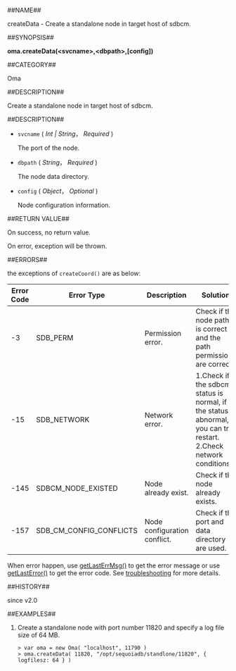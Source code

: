 
##NAME##

createData - Create a standalone node in target host of sdbcm.

##SYNOPSIS##

**oma.createData(\<svcname\>,\<dbpath\>,[config])**

##CATEGORY##

Oma

##DESCRIPTION##

Create a standalone node in target host of sdbcm.

##DESCRIPTION##

* `svcname` ( *Int | String*， *Required* )

	The port of the node.

* `dbpath` ( *String*， *Required* )

	The node data directory.

* `config` ( *Object*， *Optional* )

	Node configuration information.

##RETURN VALUE##

On success, no return value.

On error, exception will be thrown.

##ERRORS##

the exceptions of `createCoord()` are as below:

| Error Code | Error Type | Description | Solution |
| ------ | --- | ------------ | ----------- |
| -3 | SDB_PERM | Permission error. | Check if the node path is correct and the path permissions are correct. |
| -15 | SDB_NETWORK | Network error. | 1.Check if the sdbcm status is normal, if the status is abnormal, you can try restart.  2.Check network conditions. |
| -145 | SDBCM_NODE_EXISTED | Node already exist. | Check if the node already exists. |
| -157 | SDB_CM_CONFIG_CONFLICTS | Node configuration conflict. | Check if the port and data directory are used. |

When error happen, use [getLastErrMsg()](manual/Manual/Sequoiadb_Command/Global/getLastErrMsg.md)
to get the error message or use [getLastError()](manual/Manual/Sequoiadb_Command/Global/getLastError.md)
to get the error code. See [troubleshooting](manual/FAQ/faq_sdb.md) for
more details.

##HISTORY##

since v2.0

##EXAMPLES##

1. Create a standalone node with port number 11820 and specify a log file size of 64 MB.

	```lang-javascript
	> var oma = new Oma( "localhost", 11790 )
	> oma.createData( 11820, "/opt/sequoiadb/standlone/11820", { logfilesz: 64 } )
    ```